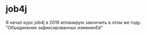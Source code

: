 # job4j
Я начал курс job4j в 2019 ипланирую закончить в этом же году.
"Объединение зафиксированных измененЕй"

